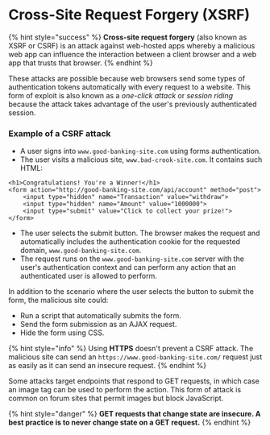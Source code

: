 # Cross-Site Request Forgery \(XSRF\)

{% hint style="success" %}
**Cross-site request forgery** \(also known as XSRF or CSRF\) is an attack against web-hosted apps whereby a malicious web app can influence the interaction between a client browser and a web app that trusts that browser.
{% endhint %}

These attacks are possible because web browsers send some types of authentication tokens automatically with every request to a website. This form of exploit is also known as a _one-click attack_ or _session riding_ because the attack takes advantage of the user's previously authenticated session.

### Example of a CSRF attack

* A user signs into `www.good-banking-site.com` using forms authentication.
* The user visits a malicious site, `www.bad-crook-site.com`. It contains such HTML:

```markup
<h1>Congratulations! You're a Winner!</h1>
<form action="http://good-banking-site.com/api/account" method="post">
    <input type="hidden" name="Transaction" value="withdraw">
    <input type="hidden" name="Amount" value="1000000">
    <input type="submit" value="Click to collect your prize!">
</form>
```

* The user selects the submit button. The browser makes the request and automatically includes the authentication cookie for the requested domain, `www.good-banking-site.com`.
* The request runs on the `www.good-banking-site.com` server with the user's authentication context and can perform any action that an authenticated user is allowed to perform.

In addition to the scenario where the user selects the button to submit the form, the malicious site could:

* Run a script that automatically submits the form.
* Send the form submission as an AJAX request.
* Hide the form using CSS.

{% hint style="info" %}
Using **HTTPS** doesn't prevent a CSRF attack. The malicious site can send an `https://www.good-banking-site.com/` request just as easily as it can send an insecure request.
{% endhint %}

Some attacks target endpoints that respond to GET requests, in which case an image tag can be used to perform the action. This form of attack is common on forum sites that permit images but block JavaScript.

{% hint style="danger" %}
**GET requests that change state are insecure. A best practice is to never change state on a GET request.**
{% endhint %}

###  <a id="aspnet-core-antiforgery-configuration"></a>

